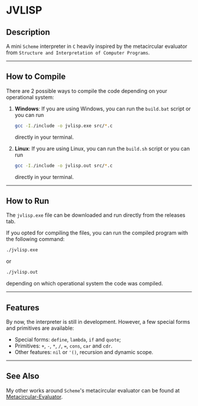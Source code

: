 # JVLISP

## Description

A mini ``Scheme`` interpreter in ``C`` heavily inspired by the metacircular evaluator from ``Structure and Interpretation of Computer Programs``.

----

## How to Compile

There are 2 possible ways to compile the code depending on your operational system:

1. **Windows**:
   If you are using Windows, you can run the `build.bat` script or you can run
   ```bash
   gcc -I./include -o jvlisp.exe src/*.c
   ```
   directly in your terminal.

2. **Linux**:
   If you are using Linux, you can run the `build.sh` script or you can run
   ```bash
   gcc -I./include -o jvlisp.out src/*.c
   ```
   directly in your terminal.

-----

## How to Run

The ``jvlisp.exe`` file can be downloaded and run directly from the releases tab.

If you opted for compiling the files, you can run the compiled program with the following command:
```bash
./jvlisp.exe
```
or
```bash
./jvlisp.out
```
depending on which operational system the code was compiled.

-----

## Features

By now, the interpreter is still in development. However, a few special forms and primitives are available:

- Special forms: ``define``, ``lambda``, ``if`` and ``quote``;
- Primitives: ``+``, ``-``, ``*``, ``/``, ``=``, ``cons``, ``car`` and ``cdr``.
- Other features:  ``nil`` or ``'()``, recursion and dynamic scope.

-----

## See Also

My other works around ``Scheme``'s metacircular evaluator can be found at [Metacircular-Evaluator](https://github.com/joaovictorlopezpereira/Metacircular-Evaluator).
